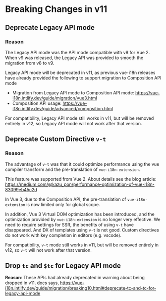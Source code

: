 # Breaking Changes in v11

## Deprecate Legacy API mode

### Reason

The Legacy API mode was the API mode compatible with v8 for Vue 2. When v9 was released, the Legacy API was provided to smooth the migration from v8 to v9.

Legacy API mode will be deprecated in v11, as previous vue-i18n releases have already provided the following to support migration to Composition API mode

- Migration from Legacy API mode to Composition API mode: https://vue-i18n.intlify.dev/guide/migration/vue3.html
- Composition API usage: https://vue-i18n.intlify.dev/guide/advanced/composition.html

For compatibility, Legacy API mode still works in v11, but will be removed entirely in v12, so Legacy API mode will not work after that version.

## Deprecate Custom Directive `v-t`

### Reason

The advantage of `v-t` was that it could optimize performance using the vue compiler transform and the pre-translation of `vue-i18n-extension`.

This feature was supported from Vue 2.
About details see the blog article: https://medium.com/@kazu_pon/performance-optimization-of-vue-i18n-83099eb45c2d

In Vue 3, due to the Composition API, the pre-translation of `vue-i18n-extension` is now limited only for global scope.

In addition, Vue 3 Virtual DOM optimization has been introduced, and the optimization provided by `vue-i18n-extension` is no longer very effective. We need to require settings for SSR, the benefits of using `v-t` have disappeared. And DX of templates using `v-t` is not good. Custom directives do not work with key completion in editors (e.g. vscode).

For compatibility, `v-t` mode still works in v11, but will be removed entirely in v12, so `v-t` will not work after that version.

## Drop `tc` and `$tc` for Legacy API mode

**Reason**: These APIs had already deprecated in warning about being dropped in v11. docs says, https://vue-i18n.intlify.dev/guide/migration/breaking10.html#deprecate-tc-and-tc-for-legacy-api-mode
